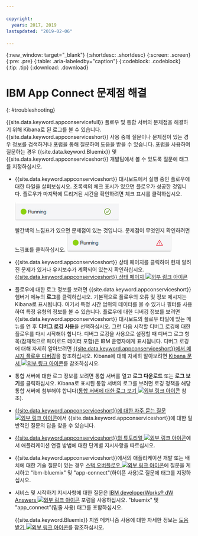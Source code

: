 ```yaml
---

copyright:
  years: 2017, 2019
lastupdated: "2019-02-06"

---
```


{:new_window: target="_blank"}
{:shortdesc: .shortdesc}
{:screen: .screen}
{:pre: .pre}
{:table: .aria-labeledby="caption"}
{:codeblock: .codeblock}
{:tip: .tip} 
{:download: .download}


# IBM App Connect 문제점 해결
{: #troubleshooting}

{{site.data.keyword.appconservicefull}} 플로우 및 통합 서버의 문제점을 해결하기 위해 Kibana로 된 로그를 볼 수 있습니다. {{site.data.keyword.appconserviceshort}} 사용 중에 질문이나 문제점이 있는 경우 정보를 검색하거나 포럼을 통해 질문하여 도움을 받을 수 있습니다. 포럼을 사용하여 질문하는 경우 {{site.data.keyword.Bluemix}} 및 {{site.data.keyword.appconserviceshort}} 개발팀에서 볼 수 있도록 질문에 태그를 지정하십시오. 

-   {{site.data.keyword.appconserviceshort}} 대시보드에서 실행 중인 플로우에 대한 타일을 살펴보십시오. 초록색의 체크 표시가 있으면 플로우가 성공한 것입니다. 플로우가 마지막에 트리거된 시간을 확인하려면 체크 표시를 클릭하십시오. 

    ![플로우가 성공적으로 실행되었음을 표시하는 스크린샷](/images/SuccessfulFlow.jpg)

    빨간색의 느낌표가 있으면 문제점이 있는 것입니다. 문제점이 무엇인지 확인하려면 느낌표를 클릭하십시오. ![플로우에 문제점이 있음을 표시하는 스크린샷](/images/ErroredFlow.jpg)

-   {{site.data.keyword.appconserviceshort}} 상태 페이지를 클릭하여 현재 알려진 문제가 있거나 유지보수가 계획되어 있는지 확인하십시오. [{{site.data.keyword.appconserviceshort}} 상태 페이지 ![외부 링크 아이콘](../../icons/launch-glyph.svg "외부 링크 아이콘")](https://developer.ibm.com/integration/docs/app-connect/app-connect-status/)
-   플로우에 대한 로그 정보를 보려면 {{site.data.keyword.appconserviceshort}} 햄버거 메뉴의 **로그**를 클릭하십시오. 기본적으로 플로우의 오류 및 정보 메시지는 Kibana로 표시됩니다. 여기서 특정 시간 범위의 데이터를 볼 수 있거나 필터를 사용하여 특정 유형의 정보를 볼 수 있습니다. 플로우에 대한 디버깅 정보를 보려면 {{site.data.keyword.appconserviceshort}} 대시보드의 플로우 타일에 있는 메뉴를 연 후 **디버그 로깅 사용**을 선택하십시오. 그런 다음 시작할 디버그 로깅에 대한 플로우를 다시 시작해야 합니다. 디버그 로깅을 사용으로 설정할 때 디버그 로그 항목(잠재적으로 페이로드 데이터 포함)은 IBM 운영자에게 표시됩니다. 디버그 로깅에 대해 자세히 알아보려면 [{{site.data.keyword.appconserviceshort}}에서 메시지 플로우 디버깅](https://developer.ibm.com/integration/docs/app-connect/tutorials-for-ibm-app-connect/debugging-message-flows-ibm-app-connect/)을 참조하십시오. Kibana에 대해 자세히 알아보려면 [Kibana 문서 ![외부 링크 아이콘](../../icons/launch-glyph.svg "외부 링크 아이콘")](https://www.elastic.co/guide/en/kibana/4.0/discover.html)를 참조하십시오.
-   통합 서버에 대한 로그 정보를 보려면 통합 서버를 열고 **로그 다운로드** 또는 **로그 보기**를 클릭하십시오. Kibana로 표시된 통합 서버의 로그를 보려면 로깅 정책을 해당 통합 서버에 첨부해야 합니다([통합 서버에 대한 로그 보기 ![외부 링크 아이콘](../../icons/launch-glyph.svg "외부 링크 아이콘")](https://developer.ibm.com/integration/docs/app-connect/tutorials-for-ibm-app-connect/running-your-ibm-integration-bus-solutions-in-ibm-app-connect-enterprise-beta-plan/viewing-logs-for-your-integration-servers-in-app-connect-enterprise-beta) 참조).
-   [{{site.data.keyword.appconserviceshort}}에 대한 자주 묻는 질문 ![외부 링크 아이콘](../../icons/launch-glyph.svg "외부 링크 아이콘")](https://developer.ibm.com/integration/docs/app-connect/faq/)에서 {{site.data.keyword.appconserviceshort}}에 대한 일반적인 질문의 답을 찾을 수 있습니다.
-   [{{site.data.keyword.appconserviceshort}}의 튜토리얼 ![외부 링크 아이콘](../../icons/launch-glyph.svg "외부 링크 아이콘")](https://developer.ibm.com/integration/docs/app-connect/tutorials-for-ibm-app-connect/)에서 애플리케이션 연결 방법에 대한 단계별 지시사항을 따르십시오. 
-   {{site.data.keyword.appconserviceshort}}에서의 애플리케이션 개발 또는 배치에 대한 기술 질문이 있는 경우 [스택 오버플로우 ![외부 링크 아이콘](../../icons/launch-glyph.svg "외부 링크 아이콘")](http://stackoverflow.com/search?q=app-connect+ibm-bluemix)에 질문을 게시하고 "ibm-bluemix" 및 "app-connect"(하이픈 사용)로 질문에 태그를 지정하십시오. 
-   서비스 및 시작하기 지시사항에 대한 질문은 [IBM developerWorks&reg; dW Answers ![외부 링크 아이콘](../../icons/launch-glyph.svg "외부 링크 아이콘")](https://developer.ibm.com/answers/topics/app_connect/?smartspace=bluemix) 포럼을 사용하십시오. "bluemix" 및 "app_connect"(밑줄 사용) 태그를 포함하십시오.

    {{site.data.keyword.Bluemix}} 지원 메커니즘 사용에 대한 자세한 정보는 [도움 받기 ![외부 링크 아이콘](../../icons/launch-glyph.svg "외부 링크 아이콘")](https://console.ng.bluemix.net/docs/support/index.html#getting-help)를 참조하십시오.


